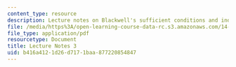 ```yaml
---
content_type: resource
description: Lecture notes on Blackwell's sufficient conditions and inductive arguments.
file: /media/https%3A/open-learning-course-data-rc.s3.amazonaws.com/14-451-dynamic-optimization-methods-with-applications-fall-2009/b416a4121d26d7171baa877220854847_MIT14_451F09_lec03.pdf
file_type: application/pdf
resourcetype: Document
title: Lecture Notes 3
uid: b416a412-1d26-d717-1baa-877220854847
---
```

